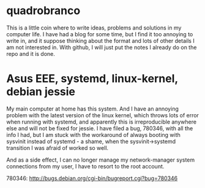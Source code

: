 # quadrobranco

This is a little coin where to write ideas, problems and solutions in
my computer life. I have had a blog for some time, but I find it too
annoying to write in, and it suppose thinking about the format and
lots of other details I am not interested in. With github, I will just
put the notes I already do on the repo and it is done.

# Asus EEE, systemd, linux-kernel, debian jessie

My main computer at home has this system. And I have an annoying
problem with the latest version of the linux kernel, which throws lots
of error when running with systemd, and apparently this is
irreproducible anywhere else and will not be fixed for jessie. I have
filed a bug, 780346, with all the info I had, but I am stuck with the
workaround of always booting with sysvinit instead of systemd - a
shame, when the sysvinit->systemd transition I was afraid of worked so
well.

And as a side effect, I can no longer manage my network-manager system
connections from my user, I have to resort to the root account.

780346: http://bugs.debian.org/cgi-bin/bugreport.cgi?bug=780346
